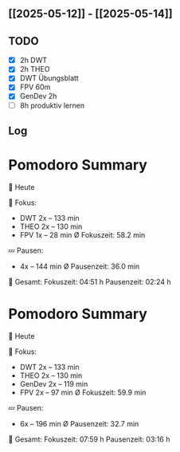 ## [[2025-05-12]] - [[2025-05-14]]

## TODO
- [x] 2h DWT
- [x] 2h THEO
- [x] DWT Übungsblatt
- [x] FPV 60m
- [x] GenDev 2h
- [ ] 8h produktiv lernen 

## Log
# Pomodoro Summary

📅 Heute

🍅 Fokus:
- DWT         2x – 133 min
- THEO        2x – 130 min
- FPV         1x – 28 min
Ø Fokuszeit: 58.2 min

💤 Pausen:
- 4x – 144 min
Ø Pausenzeit: 36.0 min

🧠 Gesamt:
Fokuszeit:  04:51 h
Pausenzeit: 02:24 h


# Pomodoro Summary

📅 Heute

🍅 Fokus:
- DWT         2x – 133 min
- THEO        2x – 130 min
- GenDev      2x – 119 min
- FPV         2x – 97 min
Ø Fokuszeit: 59.9 min

💤 Pausen:
- 6x – 196 min
Ø Pausenzeit: 32.7 min

🧠 Gesamt:
Fokuszeit:  07:59 h
Pausenzeit: 03:16 h

